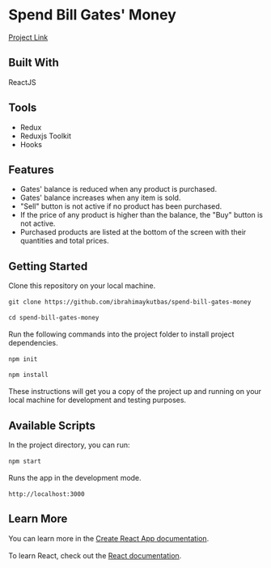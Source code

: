 # Spend Bill Gates' Money
[Project Link](https://spend-bill-gates-money-app.web.app/)
## Built With
ReactJS
## Tools
- Redux
- Reduxjs Toolkit
- Hooks
## Features
- Gates' balance is reduced when any product is purchased.
- Gates' balance increases when any item is sold.
- "Sell" button is not active if no product has been purchased.
- If the price of any product is higher than the balance, the "Buy" button is not active.
- Purchased products are listed at the bottom of the screen with their quantities and total prices.
## Getting Started
Clone this repository on your local machine.<br/><br/>
`git clone https://github.com/ibrahimaykutbas/spend-bill-gates-money`<br/><br/>
`cd spend-bill-gates-money`<br/><br/>
Run the following commands into the project folder to install project dependencies.<br/><br/>
`npm init`<br/><br/>
`npm install`<br/><br/>
These instructions will get you a copy of the project up and running on your local machine for development and testing purposes.
## Available Scripts
In the project directory, you can run: <br/><br/>
`npm start`<br/><br/>
Runs the app in the development mode.<br/><br/>
`http://localhost:3000`
## Learn More
You can learn more in the [Create React App documentation](https://create-react-app.dev/docs/getting-started/).<br/><br/>
To learn React, check out the [React documentation](https://reactjs.org/).

